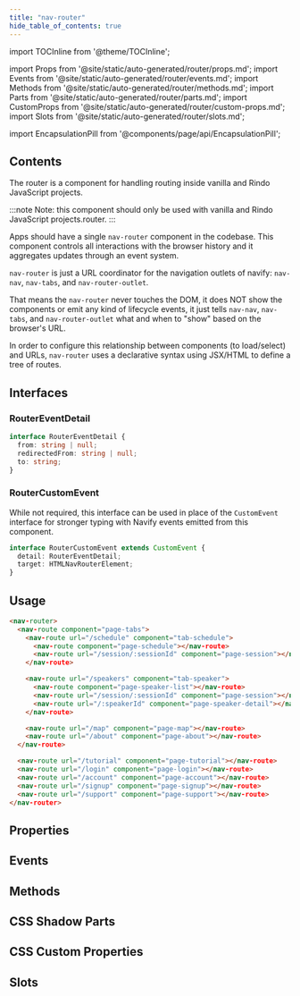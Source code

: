 ```yaml
---
title: "nav-router"
hide_table_of_contents: true
---
```

import TOCInline from '@theme/TOCInline';

import Props from '@site/static/auto-generated/router/props.md';
import Events from '@site/static/auto-generated/router/events.md';
import Methods from '@site/static/auto-generated/router/methods.md';
import Parts from '@site/static/auto-generated/router/parts.md';
import CustomProps from '@site/static/auto-generated/router/custom-props.md';
import Slots from '@site/static/auto-generated/router/slots.md';

<head>
  <title>nav-router: Router Component to Coordinate URL Navigation</title>
  <meta name="description" content="nav-router is a URL coordinator for navigation outlets of navify: nav-nav and nav-tabs. Router components handle routing inside vanilla and Rindo JavaScript." />
</head>

import EncapsulationPill from '@components/page/api/EncapsulationPill';



<h2 className="table-of-contents__title">Contents</h2>

<TOCInline
  toc={toc}
  maxHeadingLevel={2}
/>



The router is a component for handling routing inside vanilla and Rindo JavaScript projects.

:::note
 Note: this component should only be used with vanilla and Rindo JavaScript projects.router.
:::


Apps should have a single `nav-router` component in the codebase.
This component controls all interactions with the browser history and it aggregates updates through an event system.

`nav-router` is just a URL coordinator for the navigation outlets of navify: `nav-nav`, `nav-tabs`, and `nav-router-outlet`.

That means the `nav-router` never touches the DOM, it does NOT show the components or emit any kind of lifecycle events, it just tells `nav-nav`, `nav-tabs`, and `nav-router-outlet` what and when to "show" based on the browser's URL.

In order to configure this relationship between components (to load/select) and URLs, `nav-router` uses a declarative syntax using JSX/HTML to define a tree of routes.

## Interfaces

### RouterEventDetail

```typescript
interface RouterEventDetail {
  from: string | null;
  redirectedFrom: string | null;
  to: string;
}
```

### RouterCustomEvent

While not required, this interface can be used in place of the `CustomEvent` interface for stronger typing with Navify events emitted from this component.

```typescript
interface RouterCustomEvent extends CustomEvent {
  detail: RouterEventDetail;
  target: HTMLNavRouterElement;
}
```



## Usage

```html
<nav-router>
  <nav-route component="page-tabs">
    <nav-route url="/schedule" component="tab-schedule">
      <nav-route component="page-schedule"></nav-route>
      <nav-route url="/session/:sessionId" component="page-session"></nav-route>
    </nav-route>

    <nav-route url="/speakers" component="tab-speaker">
      <nav-route component="page-speaker-list"></nav-route>
      <nav-route url="/session/:sessionId" component="page-session"></nav-route>
      <nav-route url="/:speakerId" component="page-speaker-detail"></nav-route>
    </nav-route>

    <nav-route url="/map" component="page-map"></nav-route>
    <nav-route url="/about" component="page-about"></nav-route>
  </nav-route>

  <nav-route url="/tutorial" component="page-tutorial"></nav-route>
  <nav-route url="/login" component="page-login"></nav-route>
  <nav-route url="/account" component="page-account"></nav-route>
  <nav-route url="/signup" component="page-signup"></nav-route>
  <nav-route url="/support" component="page-support"></nav-route>
</nav-router>

```


## Properties
<Props />

## Events
<Events />

## Methods
<Methods />

## CSS Shadow Parts
<Parts />

## CSS Custom Properties
<CustomProps />

## Slots
<Slots />